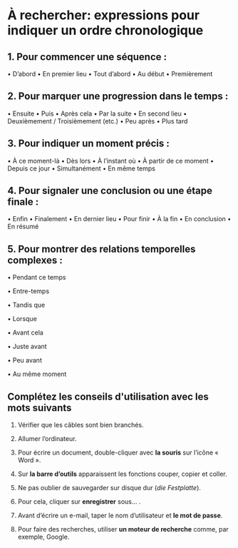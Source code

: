 # À rechercher: expressions pour indiquer un ordre chronologique

## 1. Pour commencer une séquence :
• D’abord
• En premier lieu
• Tout d’abord
• Au début
• Premièrement

## 2. Pour marquer une progression dans le temps :
• Ensuite
• Puis
• Après cela
• Par la suite
• En second lieu
• Deuxièmement / Troisièmement (etc.)
• Peu après
• Plus tard

## **3. Pour indiquer un moment précis :**

• À ce moment-là
• Dès lors
• À l’instant où
• À partir de ce moment
• Depuis ce jour
• Simultanément
• En même temps

## 4. Pour signaler une conclusion ou une étape finale :

• Enfin
• Finalement
• En dernier lieu
• Pour finir
• À la fin
• En conclusion
• En résumé

## 5. Pour montrer des relations temporelles complexes :

• Pendant ce temps

• Entre-temps

• Tandis que

• Lorsque

• Avant cela

• Juste avant

• Peu avant

• Au même moment


## Complétez les conseils d'utilisation avec les mots suivants

1. Vérifier que les câbles sont bien branchés.

2. Allumer l’ordinateur.

3. Pour écrire un document, double-cliquer avec **la souris** sur l’icône « Word ».

4. Sur **la barre d’outils** apparaissent les fonctions couper, copier et coller.

5. Ne pas oublier de sauvegarder sur disque dur (_die Festplatte_).

6. Pour cela, cliquer sur **enregistrer** sous… .

7. Avant d’écrire un e-mail, taper le nom d’utilisateur et **le mot de passe**.

8. Pour faire des recherches, utiliser **un moteur de recherche** comme, par exemple, Google.